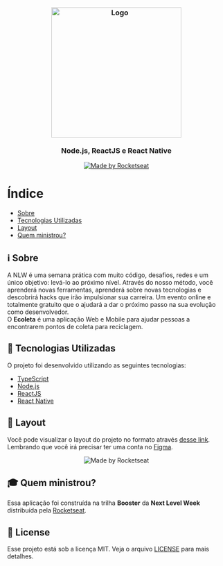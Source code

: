 <h3 align="center">
    <img alt="Logo" title="#logo" width="300px" src="https://user-images.githubusercontent.com/19232691/87231631-1fd4c980-c38f-11ea-901e-cabca809c488.png">
    <br><br>
    <b>Node.js, ReactJS e React Native</b>  
    <br>
</h3>

<p align="center">
  <a href="https://rocketseat.com.br">
    <img alt="Made by Rocketseat" src="https://img.shields.io/badge/made%20by-Rocketseat-%237519C1">
  </a>
</p>

# Índice

- [Sobre](#sobre)
- [Tecnologias Utilizadas](#tecnologias-utilizadas)
- [Layout](#layout)
- [Quem ministrou?](#quem-ministrou)

<a id="sobre"></a>

## ℹ️ Sobre

A NLW é uma semana prática com muito código, desafios, redes e um único objetivo: levá-lo ao próximo nível. Através do nosso método, você aprenderá novas ferramentas, aprenderá sobre novas tecnologias e descobrirá hacks que irão impulsionar sua carreira. Um evento online e totalmente gratuito que o ajudará a dar o próximo passo na sua evolução como desenvolvedor.<br>
O <strong>Ecoleta</strong> é uma aplicação Web e Mobile para ajudar pessoas a encontrarem pontos de coleta para reciclagem.


## :rocket: Tecnologias Utilizadas

O projeto foi desenvolvido utilizando as seguintes tecnologias:

- [TypeScript](https://www.typescriptlang.org/)
- [Node.js](https://nodejs.org/en/)
- [ReactJS](https://reactjs.org/)
- [React Native](https://reactnative.dev/)

<a id="tecnologias-utilizadas"></a>

## 🔖 Layout

Você pode visualizar o layout do projeto no formato através [desse link](https://www.figma.com/file/9TlOcj6l7D05fZhU12xWT3/Ecoleta-Booster?node-id=0%3A1). Lembrando que você irá precisar ter uma conta no [Figma](http://figma.com/).

<p align="center">
    <img alt="Made by Rocketseat" src="https://user-images.githubusercontent.com/19232691/87231791-7e4e7780-c390-11ea-9270-c2ab149b0368.png">
</p>

<a id="layout"></a>

## :mortar_board: Quem ministrou?

Essa aplicação foi construída na trilha <strong>Booster</strong> da <strong>Next Level Week</strong> distribuída pela [Rocketseat](https://rocketseat.com.br/). 

<a id="quem-ministrou"></a>

## :memo: License

Esse projeto está sob a licença MIT. Veja o arquivo [LICENSE](LICENSE.md) para mais detalhes.

